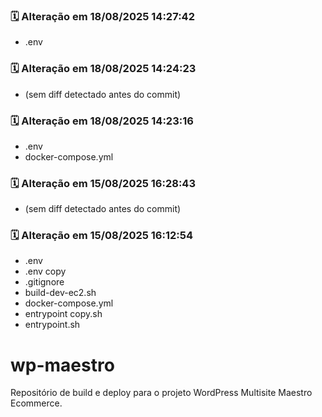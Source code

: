 ### 🗓️ Alteração em 18/08/2025 14:27:42
- .env

### 🗓️ Alteração em 18/08/2025 14:24:23
- (sem diff detectado antes do commit)

### 🗓️ Alteração em 18/08/2025 14:23:16
- .env
- docker-compose.yml

### 🗓️ Alteração em 15/08/2025 16:28:43
- (sem diff detectado antes do commit)

### 🗓️ Alteração em 15/08/2025 16:12:54
- .env
- .env copy
- .gitignore
- build-dev-ec2.sh
- docker-compose.yml
- entrypoint copy.sh
- entrypoint.sh

# wp-maestro

Repositório de build e deploy para o projeto WordPress Multisite Maestro Ecommerce.

